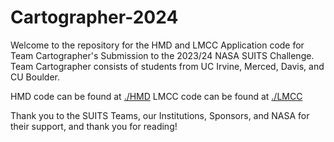# Cartographer-2024

Welcome to the repository for the HMD and LMCC Application code for Team Cartographer's Submission to the 2023/24 NASA SUITS Challenge.
Team Cartographer consists of students from UC Irvine, Merced, Davis, and CU Boulder.

HMD code can be found at [./HMD](./HMD)
LMCC code can be found at [./LMCC](./LMCC)

Thank you to the SUITS Teams, our Institutions, Sponsors, and NASA for their support, and thank you for reading!